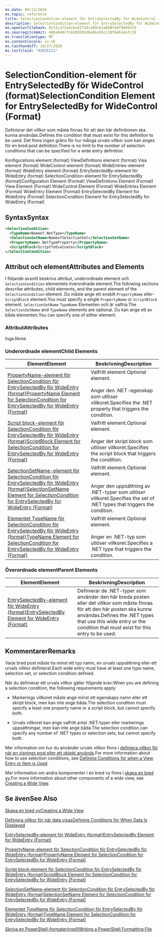 ```yaml
---
ms.date: 09/13/2016
ms.topic: reference
title: SelectionCondition-element för EntrySelectedBy för WideControl (format)
description: SelectionCondition-element för EntrySelectedBy för WideControl (format)
ms.openlocfilehash: 8c51ca72edc6ad174dc289c61a8987e8f9495d19
ms.sourcegitcommit: 488a940c7c828820b36a6ba56c119f64614afc29
ms.translationtype: MT
ms.contentlocale: sv-SE
ms.lasthandoff: 10/27/2020
ms.locfileid: "92655111"
---
```

# <a name="selectioncondition-element-for-entryselectedby-for-widecontrol-format"></a><span data-ttu-id="d081b-103">SelectionCondition-element för EntrySelectedBy för WideControl (format)</span><span class="sxs-lookup"><span data-stu-id="d081b-103">SelectionCondition Element for EntrySelectedBy for WideControl (Format)</span></span>

<span data-ttu-id="d081b-104">Definierar det villkor som måste finnas för att den här definitionen ska kunna användas.</span><span class="sxs-lookup"><span data-stu-id="d081b-104">Defines the condition that must exist for this definition to be used.</span></span> <span data-ttu-id="d081b-105">Det finns ingen gräns för hur många urvals villkor som kan anges för en bred post definition.</span><span class="sxs-lookup"><span data-stu-id="d081b-105">There is no limit to the number of selection conditions that can be specified for a wide entry definition.</span></span>

<span data-ttu-id="d081b-106">Konfigurations element (format) ViewDefinitions element (format) Visa element (format) WideControl-element (format) WideEntries-element (format) WideEntry element (format) EntrySelectedBy-element för WideEntry (format) SelectionCondition-element för EntrySelectedBy (format)</span><span class="sxs-lookup"><span data-stu-id="d081b-106">Configuration Element (Format) ViewDefinitions Element (Format) View Element (Format) WideControl Element (Format) WideEntries Element (Format) WideEntry Element (Format) EntrySelectedBy Element for WideEntry (Format) SelectionCondition Element for EntrySelectedBy for WideEntry (Format)</span></span>

## <a name="syntax"></a><span data-ttu-id="d081b-107">Syntax</span><span class="sxs-lookup"><span data-stu-id="d081b-107">Syntax</span></span>

```xml
<SelectionCondition>
  <TypeName>Nameof.NetType</TypeName>
  <SelectionSetName>NameofSelectionSet</SelectionSetName>
  <PropertyName>.NetTypeProperty</PropertyName>
  <ScriptBlock>ScriptToEvaluate</ScriptBlock>
</SelectionCondition>
```

## <a name="attributes-and-elements"></a><span data-ttu-id="d081b-108">Attribut och element</span><span class="sxs-lookup"><span data-stu-id="d081b-108">Attributes and Elements</span></span>

<span data-ttu-id="d081b-109">I följande avsnitt beskrivs attribut, underordnade element och `SelectionCondition` elementets överordnade element.</span><span class="sxs-lookup"><span data-stu-id="d081b-109">The following sections describe attributes, child elements, and the parent element of the `SelectionCondition` element.</span></span> <span data-ttu-id="d081b-110">Du måste ange ett enskilt `PropertyName` eller- `ScriptBlock` element.</span><span class="sxs-lookup"><span data-stu-id="d081b-110">You must specify a single `PropertyName` or `ScriptBlock` element.</span></span> <span data-ttu-id="d081b-111">`SelectionSetName` `TypeName` Elementen och är valfria.</span><span class="sxs-lookup"><span data-stu-id="d081b-111">The `SelectionSetName` and `TypeName` elements are optional.</span></span> <span data-ttu-id="d081b-112">Du kan ange ett av båda elementen.</span><span class="sxs-lookup"><span data-stu-id="d081b-112">You can specify one of either element.</span></span>

### <a name="attributes"></a><span data-ttu-id="d081b-113">Attribut</span><span class="sxs-lookup"><span data-stu-id="d081b-113">Attributes</span></span>

<span data-ttu-id="d081b-114">Inga.</span><span class="sxs-lookup"><span data-stu-id="d081b-114">None.</span></span>

### <a name="child-elements"></a><span data-ttu-id="d081b-115">Underordnade element</span><span class="sxs-lookup"><span data-stu-id="d081b-115">Child Elements</span></span>

|<span data-ttu-id="d081b-116">Element</span><span class="sxs-lookup"><span data-stu-id="d081b-116">Element</span></span>|<span data-ttu-id="d081b-117">Beskrivning</span><span class="sxs-lookup"><span data-stu-id="d081b-117">Description</span></span>|
|-------------|-----------------|
|[<span data-ttu-id="d081b-118">PropertyName-element för SelectionCondition för EntrySelectedBy för WideEntry (format)</span><span class="sxs-lookup"><span data-stu-id="d081b-118">PropertyName Element for SelectionCondition for EntrySelectedBy for WideEntry (Format)</span></span>](./propertyname-element-for-selectioncondition-for-entryselectedby-for-wideentry-format.md)|<span data-ttu-id="d081b-119">Valfritt element.</span><span class="sxs-lookup"><span data-stu-id="d081b-119">Optional element.</span></span><br /><br /> <span data-ttu-id="d081b-120">Anger den .NET-egenskap som utlöser villkoret.</span><span class="sxs-lookup"><span data-stu-id="d081b-120">Specifies the .NET property that triggers the condition.</span></span>|
|[<span data-ttu-id="d081b-121">Script block-element för SelectionCondition för EntrySelectedBy för WideEntry (format)</span><span class="sxs-lookup"><span data-stu-id="d081b-121">ScriptBlock Element for SelectionCondition for EntrySelectedBy for WideEntry (Format)</span></span>](./scriptblock-element-for-selectioncondition-for-entryselectedby-for-widecontrol-format.md)|<span data-ttu-id="d081b-122">Valfritt element.</span><span class="sxs-lookup"><span data-stu-id="d081b-122">Optional element.</span></span><br /><br /> <span data-ttu-id="d081b-123">Anger det skript block som utlöser villkoret.</span><span class="sxs-lookup"><span data-stu-id="d081b-123">Specifies the script block that triggers the condition.</span></span>|
|[<span data-ttu-id="d081b-124">SelectionSetName-element för SelectionCondition för EntrySelectedBy för WideEntry (format)</span><span class="sxs-lookup"><span data-stu-id="d081b-124">SelectionSetName Element for SelectionCondition for EntrySelectedBy for WideEntry (Format)</span></span>](./selectionsetname-element-for-selectioncondition-for-entryselectedby-for-wideentry-format.md)|<span data-ttu-id="d081b-125">Valfritt element.</span><span class="sxs-lookup"><span data-stu-id="d081b-125">Optional element.</span></span><br /><br /> <span data-ttu-id="d081b-126">Anger den uppsättning av .NET-typer som utlöser villkoret.</span><span class="sxs-lookup"><span data-stu-id="d081b-126">Specifies the set of .NET types that triggers the condition.</span></span>|
|[<span data-ttu-id="d081b-127">Elementet TypeName för SelectionCondition för EntrySelectedBy för WideEntry (format)</span><span class="sxs-lookup"><span data-stu-id="d081b-127">TypeName Element for SelectionCondition for EntrySelectedBy for WideEntry (Format)</span></span>](./typename-element-for-selectioncondition-for-entryselectedby-for-widecontrol-format.md)|<span data-ttu-id="d081b-128">Valfritt element.</span><span class="sxs-lookup"><span data-stu-id="d081b-128">Optional element.</span></span><br /><br /> <span data-ttu-id="d081b-129">Anger en .NET-typ som utlöser villkoret.</span><span class="sxs-lookup"><span data-stu-id="d081b-129">Specifies a .NET type that triggers the condition.</span></span>|

### <a name="parent-elements"></a><span data-ttu-id="d081b-130">Överordnade element</span><span class="sxs-lookup"><span data-stu-id="d081b-130">Parent Elements</span></span>

|<span data-ttu-id="d081b-131">Element</span><span class="sxs-lookup"><span data-stu-id="d081b-131">Element</span></span>|<span data-ttu-id="d081b-132">Beskrivning</span><span class="sxs-lookup"><span data-stu-id="d081b-132">Description</span></span>|
|-------------|-----------------|
|[<span data-ttu-id="d081b-133">EntrySelectedBy-element för WideEntry (format)</span><span class="sxs-lookup"><span data-stu-id="d081b-133">EntrySelectedBy Element for WideEntry (Format)</span></span>](./entryselectedby-element-for-wideentry-format.md)|<span data-ttu-id="d081b-134">Definierar de .NET-typer som använder den här breda posten eller det villkor som måste finnas för att den här posten ska kunna användas.</span><span class="sxs-lookup"><span data-stu-id="d081b-134">Defines the .NET types that use this wide entry or the condition that must exist for this entry to be used.</span></span>|

## <a name="remarks"></a><span data-ttu-id="d081b-135">Kommentarer</span><span class="sxs-lookup"><span data-stu-id="d081b-135">Remarks</span></span>

<span data-ttu-id="d081b-136">Varje bred post måste ha minst ett typ namn, en urvals uppsättning eller ett urvals villkor definierat.</span><span class="sxs-lookup"><span data-stu-id="d081b-136">Each wide entry must have at least one type name, selection set, or selection condition defined.</span></span>

<span data-ttu-id="d081b-137">När du definierar ett urvals villkor gäller följande krav:</span><span class="sxs-lookup"><span data-stu-id="d081b-137">When you are defining a selection condition, the following requirements apply:</span></span>

- <span data-ttu-id="d081b-138">Markerings villkoret måste ange minst ett egenskaps namn eller ett skript block, men kan inte ange båda.</span><span class="sxs-lookup"><span data-stu-id="d081b-138">The selection condition must specify a least one property name or a script block, but cannot specify both.</span></span>

- <span data-ttu-id="d081b-139">Urvals villkoret kan ange valfritt antal .NET-typer eller markerings uppsättningar, men kan inte ange båda.</span><span class="sxs-lookup"><span data-stu-id="d081b-139">The selection condition can specify any number of .NET types or selection sets, but cannot specify both.</span></span>

<span data-ttu-id="d081b-140">Mer information om hur du använder urvals villkor finns i [definiera villkor för när en visnings post eller ett objekt används](./defining-conditions-for-displaying-data.md).</span><span class="sxs-lookup"><span data-stu-id="d081b-140">For more information about how to use selection conditions, see [Defining Conditions for when a View Entry or Item is Used](./defining-conditions-for-displaying-data.md).</span></span>

<span data-ttu-id="d081b-141">Mer information om andra komponenter i en bred vy finns i [skapa en bred vy](./creating-a-wide-view.md).</span><span class="sxs-lookup"><span data-stu-id="d081b-141">For more information about other components of a wide view, see [Creating a Wide View](./creating-a-wide-view.md).</span></span>

## <a name="see-also"></a><span data-ttu-id="d081b-142">Se även</span><span class="sxs-lookup"><span data-stu-id="d081b-142">See Also</span></span>

[<span data-ttu-id="d081b-143">Skapa en bred vy</span><span class="sxs-lookup"><span data-stu-id="d081b-143">Creating a Wide View</span></span>](./creating-a-wide-view.md)

[<span data-ttu-id="d081b-144">Definiera villkor för när data visas</span><span class="sxs-lookup"><span data-stu-id="d081b-144">Defining Conditions for When Data Is Displayed</span></span>](./defining-conditions-for-displaying-data.md)

[<span data-ttu-id="d081b-145">EntrySelectedBy-element för WideEntry (format)</span><span class="sxs-lookup"><span data-stu-id="d081b-145">EntrySelectedBy Element for WideEntry (Format)</span></span>](./entryselectedby-element-for-wideentry-format.md)

[<span data-ttu-id="d081b-146">PropertyName-element för SelectionCondition för EntrySelectedBy för WideEntry (format)</span><span class="sxs-lookup"><span data-stu-id="d081b-146">PropertyName Element for SelectionCondition for EntrySelectedBy for WideEntry (Format)</span></span>](./propertyname-element-for-selectioncondition-for-entryselectedby-for-wideentry-format.md)

[<span data-ttu-id="d081b-147">Script block-element för SelectionCondition för EntrySelectedBy för WideEntry (format)</span><span class="sxs-lookup"><span data-stu-id="d081b-147">ScriptBlock Element for SelectionCondition for EntrySelectedBy for WideEntry (Format)</span></span>](./scriptblock-element-for-selectioncondition-for-entryselectedby-for-widecontrol-format.md)

[<span data-ttu-id="d081b-148">SelectionSetName-element för SelectionCondition för EntrySelectedBy för WideEntry (format)</span><span class="sxs-lookup"><span data-stu-id="d081b-148">SelectionSetName Element for SelectionCondition for EntrySelectedBy for WideEntry (Format)</span></span>](./selectionsetname-element-for-selectioncondition-for-entryselectedby-for-wideentry-format.md)

[<span data-ttu-id="d081b-149">Elementet TypeName för SelectionCondition för EntrySelectedBy för WideEntry (format)</span><span class="sxs-lookup"><span data-stu-id="d081b-149">TypeName Element for SelectionCondition for EntrySelectedBy for WideEntry (Format)</span></span>](./typename-element-for-selectioncondition-for-entryselectedby-for-widecontrol-format.md)

[<span data-ttu-id="d081b-150">Skriva en PowerShell-formateringsfil</span><span class="sxs-lookup"><span data-stu-id="d081b-150">Writing a PowerShell Formatting File</span></span>](./writing-a-powershell-formatting-file.md)
